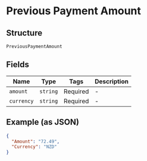 
# Previous Payment Amount

## Structure

`PreviousPaymentAmount`

## Fields

| Name | Type | Tags | Description |
|  --- | --- | --- | --- |
| `amount` | `string` | Required | - |
| `currency` | `string` | Required | - |

## Example (as JSON)

```json
{
  "Amount": "72.49",
  "Currency": "NZD"
}
```

